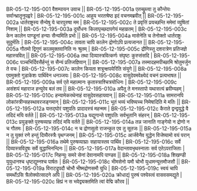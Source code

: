 BR-05-12-195-001  	वैशम्पायन उवाच ||
BR-05-12-195-001a	एतच्छ्रुत्वा तु कौन्तेयः सर्वान्भ्रातॄनुपह्वरे |
BR-05-12-195-001c	आहूय भरतश्रेष्ठ इदं वचनमब्रवीत् ||
BR-05-12-195-002a	धार्तराष्ट्रस्य सैन्येषु ये चारपुरुषा मम |
BR-05-12-195-002c	ते प्रवृत्तिं प्रयच्छन्ति ममेमां व्युषितां निशाम् ||
BR-05-12-195-003a	दुर्योधनः किलापृच्छदापगेयं महाव्रतम् |
BR-05-12-195-003c	केन कालेन पाण्डूनां हन्याः सैन्यमिति प्रभो ||
BR-05-12-195-004a	मासेनेति च तेनोक्तो धार्तराष्ट्रः सुदुर्मतिः |
BR-05-12-195-004c	तावता चापि कालेन द्रोणोऽपि प्रत्यजानत ||
BR-05-12-195-005a	गौतमो द्विगुणं कालमुक्तवानिति नः श्रुतम् |
BR-05-12-195-005c	द्रौणिस्तु दशरात्रेण प्रतिजज्ञे महास्त्रवित् ||
BR-05-12-195-006a	तथा दिव्यास्त्रवित्कर्णः संपृष्टः कुरुसंसदि |
BR-05-12-195-006c	पञ्चभिर्दिवसैर्हन्तुं स सैन्यं प्रतिजज्ञिवान् ||
BR-05-12-195-007a	तस्मादहमपीच्छामि श्रोतुमर्जुन ते वचः |
BR-05-12-195-007c	कालेन कियता शत्रून्क्षपयेरिति संयुगे ||
BR-05-12-195-008a	एवमुक्तो गुडाकेशः पार्थिवेन धनञ्जयः |
BR-05-12-195-008c	वासुदेवमवेक्ष्येदं वचनं प्रत्यभाषत ||
BR-05-12-195-009a	सर्व एते महात्मानः कृतास्त्राश्चित्रयोधिनः |
BR-05-12-195-009c	असंशयं महाराज हन्युरेव बलं तव ||
BR-05-12-195-010a	अपैतु ते मनस्तापो यथासत्यं ब्रवीम्यहम् |
BR-05-12-195-010c	हन्यामेकरथेनाहं वासुदेवसहायवान् ||
BR-05-12-195-011a	सामरानपि लोकांस्त्रीन्सहस्थावरजङ्गमान् |
BR-05-12-195-011c	भूतं भव्यं भविष्यच्च निमेषादिति मे मतिः ||
BR-05-12-195-012a	यत्तद्घोरं पशुपतिः प्रादादस्त्रं महन्मम |
BR-05-12-195-012c	कैराते द्वन्द्वयुद्धे वै तदिदं मयि वर्तते ||
BR-05-12-195-013a	यद्युगान्ते पशुपतिः सर्वभूतानि संहरन् |
BR-05-12-195-013c	प्रयुङ्क्ते पुरुषव्याघ्र तदिदं मयि वर्तते ||
BR-05-12-195-014a	तन्न जानाति गाङ्गेयो न द्रोणो न च गौतमः |
BR-05-12-195-014c	न च द्रोणसुतो राजन्कुत एव तु सूतजः ||
BR-05-12-195-015a	न तु युक्तं रणे हन्तुं दिव्यैरस्त्रैः पृथग्जनम् |
BR-05-12-195-015c	आर्जवेनैव युद्धेन विजेष्यामो वयं परान् ||
BR-05-12-195-016a	तथेमे पुरुषव्याघ्राः सहायास्तव पार्थिव |
BR-05-12-195-016c	सर्वे दिव्यास्त्रविदुषः सर्वे युद्धाभिनन्दिनः ||
BR-05-12-195-017a	वेदान्तावभृथस्नाताः सर्व एतेऽपराजिताः |
BR-05-12-195-017c	निहन्युः समरे सेनां देवानामपि पाण्डव ||
BR-05-12-195-018a	शिखण्डी युयुधानश्च धृष्टद्युम्नश्च पार्षतः |
BR-05-12-195-018c	भीमसेनो यमौ चोभौ युधामन्यूत्तमौजसौ ||
BR-05-12-195-019a	विराटद्रुपदौ चोभौ भीष्मद्रोणसमौ युधि |
BR-05-12-195-019c	स्वयं चापि समर्थोऽसि त्रैलोक्योत्सादने अपि ||
BR-05-12-195-020a	क्रोधाद्यं पुरुषं पश्येस्त्वं वासवसमद्युते |
BR-05-12-195-020c	क्षिप्रं न स भवेद्व्यक्तमिति त्वां वेद्मि कौरव ||
